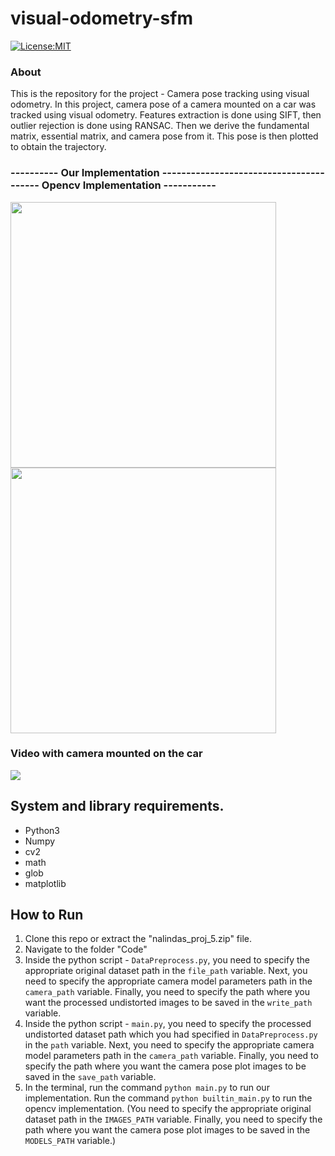 # visual-odometry-sfm
[![License:MIT](https://img.shields.io/badge/License-MIT-green.svg)](https://github.com/nalindas9/visual-odometry-sfm/blob/master/LICENSE)

### About
This is the repository for the project - Camera pose tracking using visual odometry. In this project, camera pose of a camera mounted on a car was tracked using visual odometry. Features extraction is done using SIFT, then outlier rejection is done using RANSAC. Then we derive the fundamental matrix, essential matrix, and camera pose from it. This pose is then plotted to obtain the trajectory.

### ---------- Our Implementation ---------------------------------------- Opencv Implementation -----------
<img src = "images/ezgif-2-00af70c21a58.gif" width="425" /> <img src = "images/ezgif-2-03fdbb64fe15.gif" width="425" />

### Video with camera mounted on the car
<img src = "images/ezgif-2-473ec8ec4082.gif">


## System and library requirements.
 - Python3
 - Numpy
 - cv2
 - math
 - glob
 - matplotlib
 
## How to Run
1. Clone this repo or extract the "nalindas_proj_5.zip" file. <br>
2. Navigate to the folder "Code" <br>
3. Inside the python script - `DataPreprocess.py`, you need to specify the appropriate original dataset path in the `file_path` variable. Next, you need to specify the appropriate camera model parameters path in the `camera_path` variable. Finally, you need to specify the path where you want the processed undistorted images to be saved in the `write_path` variable. 
4. Inside the python script - `main.py`, you need to specify the processed undistorted dataset path which you had specified in `DataPreprocess.py` in the `path` variable. Next, you need to specify the appropriate camera model parameters path in the `camera_path` variable. Finally, you need to specify the path where you want the camera pose plot images to be saved in the `save_path` variable. 
5. In the terminal, run the command `python main.py` to run our implementation. Run the command `python builtin_main.py` to run the opencv implementation. (You need to specify the appropriate original dataset path in the `IMAGES_PATH` variable. Finally, you need to specify the path where you want the camera pose plot images to be saved in the `MODELS_PATH` variable.)

